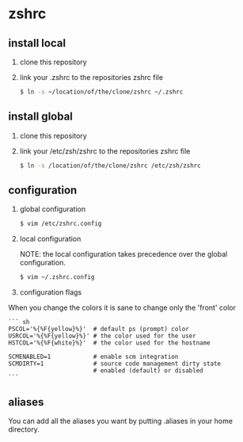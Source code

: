 zshrc
=====

install local
-------------

1. clone this repository

2. link your .zshrc to the repositories zshrc file

	``` sh
	$ ln -s ~/location/of/the/clone/zshrc ~/.zshrc
	```

install global
--------------

1. clone this repository

2. link your /etc/zsh/zshrc to the repositories zshrc file

	``` sh
	$ ln -s /location/of/the/clone/zshrc /etc/zsh/zshrc
	```

configuration
-------------

1. global configuration

	``` sh
	$ vim /etc/zshrc.config
	```

2. local configuration

	NOTE: the local configuration takes precedence over the global configuration.
	``` sh
	$ vim ~/.zshrc.config
	```

3. configuration flags

When you change the colors it is sane to change only the 'front' color

	``` sh
	PSCOL='%{%F{yellow}%}'	# default ps (prompt) color
	USRCOL='%{%F{yellow}%}' # the color used for the user
	HSTCOL='%{%F{white}%}'	# the color used for the hostname

	SCMENABLED=1            # enable scm integration
	SCMDIRTY=1              # source code management dirty state
	                        # enabled (default) or disabled
	```

aliases
-------

You can add all the aliases you want by putting .aliases in your home directory.
